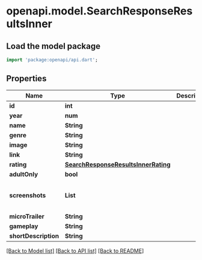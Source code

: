 # openapi.model.SearchResponseResultsInner

## Load the model package
```dart
import 'package:openapi/api.dart';
```

## Properties
Name | Type | Description | Notes
------------ | ------------- | ------------- | -------------
**id** | **int** |  | [optional] 
**year** | **num** |  | [optional] 
**name** | **String** |  | [optional] 
**genre** | **String** |  | [optional] 
**image** | **String** |  | [optional] 
**link** | **String** |  | [optional] 
**rating** | [**SearchResponseResultsInnerRating**](SearchResponseResultsInnerRating.md) |  | [optional] 
**adultOnly** | **bool** |  | [optional] 
**screenshots** | **List<String>** |  | [optional] [default to const []]
**microTrailer** | **String** |  | [optional] 
**gameplay** | **String** |  | [optional] 
**shortDescription** | **String** |  | [optional] 

[[Back to Model list]](../README.md#documentation-for-models) [[Back to API list]](../README.md#documentation-for-api-endpoints) [[Back to README]](../README.md)


